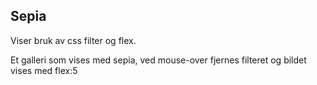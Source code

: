 ## Sepia
Viser bruk av css filter og flex.

Et galleri som vises med sepia, ved mouse-over fjernes filteret
og bildet vises med flex:5